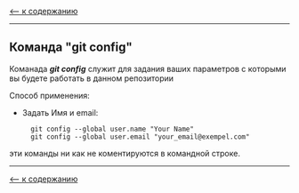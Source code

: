 [<-- к содержанию](./readme.md)

---

## Команда __"git config"__
Команада ___git config___ служит для задания ваших параметров с которыми вы будете работать в данном репозитории

Способ применения:

* Задать Имя и email:

        git config --global user.name "Your Name"
        git config --global user.email "your_email@exempel.com"

эти команды ни как не коментируются в командной строке.

---

[<-- к содержанию](./readme.md)